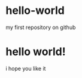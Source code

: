 # hello-world
my first repository on github
<!DOCTYPE html>
<html>
<title>
my repository
</title>
<body>
<h1>hello world!</h1>
<p> i  hope you like it</p>
</body>
</html>

